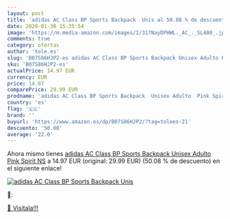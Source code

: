 ```yaml
---
layout: post
title: 'adidas AC Class BP Sports Backpack  Unis al 50.08 % de descuento'
date: 2020-01-30 15:35:54
image: 'https://m.media-amazon.com/images/I/317NayDPHWL._AC_._SL400_.jpg'
comments: true
category: ofertas
author: 'tole.es'
slug: 'B07S86HJP2-es adidas AC Class BP Sports Backpack Unisex Adulto Pink...'
sku: 'B07S86HJP2-es'
actualPrice: 14.97 EUR
currency: EUR
price: 14.97
comparePrice: 29.99 EUR
prodname: 'adidas AC Class BP Sports Backpack  Unisex Adulto  Pink Spirit  NS'
country: 'es'
flag: '🇪🇸'
brand: ''
buyurl: 'https://www.amazon.es/dp/B07S86HJP2/?tag=tolees-21'
descuento: '50.08'
average: '22.0'
---
```


Ahora mismo tienes [adidas AC Class BP Sports Backpack  Unisex Adulto  Pink Spirit  NS](https://www.amazon.es/dp/B07S86HJP2/?tag=tolees-21) a 14.97 EUR (original: 29.99 EUR) (50.08 %  de descuento) en el siguiente enlace!

[![adidas AC Class BP Sports Backpack  Unis](https://m.media-amazon.com/images/I/317NayDPHWL._AC_._SL400_.jpg)](https://www.amazon.es/dp/B07S86HJP2/?tag=tolees-21)

🔎:


[🛒 Visítala!!!](https://www.amazon.es/dp/B07S86HJP2/?tag=tolees-21)
